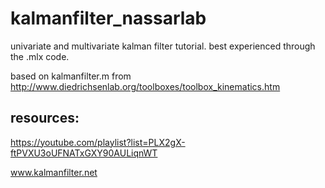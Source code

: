 # kalmanfilter_nassarlab

univariate and multivariate kalman filter tutorial.
best experienced through the .mlx code.


based on kalmanfilter.m from http://www.diedrichsenlab.org/toolboxes/toolbox_kinematics.htm


## resources:

https://youtube.com/playlist?list=PLX2gX-ftPVXU3oUFNATxGXY90AULiqnWT

www.kalmanfilter.net
 

